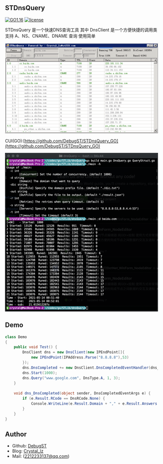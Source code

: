 ## STDnsQuery

[![GO1.16](https://img.shields.io/badge/.Net-3.5-blue)](https://www.microsoft.com/zh-cn/download/details.aspx?id=25150) [![license](https://img.shields.io/badge/License-MIT-green)](https://github.com/DebugST/STDnsQuery_DotNet/blob/main/LICENSE) 

STDnsQuery 是一个快速DNS查询工具 其中 DnsClient 是一个方便快捷的调用类 支持 A、NS、CNAME、DNAME 查询 使用简单 

![STDnsQuery](https://raw.githubusercontent.com/DebugST/STDnsQuery_DotNet/main/Images/Screen%20Shot%202021-05-18%20at%2018.09.00.png)

CUI(GO):[https://github.com/DebugST/STDnsQuery_GO](https://github.com/DebugST/STDnsQuery_GO)

![STDnsQuery](https://raw.githubusercontent.com/DebugST/STDnsQuery_GO/main/Images/Screen%20Shot%202021-05-14%20at%2000.54.29.png)

## Demo

``` cs
class Demo
{
    public void Test() {
        DnsClient dns = new DnsClient(new IPEndPoint[]{
            new IPEndPoint(IPAddress.Parse("8.8.8.8"),53)
        });
        dns.DnsCompleted += new DnsClient.DnsCompletedEventHandler(dns_DnsCompleted);
        dns.Start(1000);
        dns.Query("www.google.com", DnsType.A, 1, 3);
    }

    void dns_DnsCompleted(object sender, DnsCompletedEventArgs e) {
        if (e.Result.RCode == DnsRCode.None) {
            Console.WriteLine(e.Result.Domain + "," + e.Result.Answers.Length);
        }
    }
}
```

## Author
* Github: [DebugST](https://github.com/DebugST/)
* Blog: [Crystal_lz](http://st233.com)
* Mail: (2212233137@qq.com)